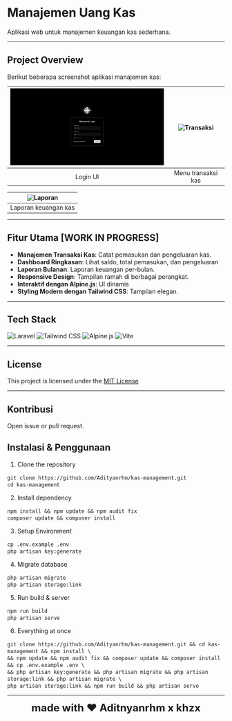 # Manajemen Uang Kas  
Aplikasi web untuk manajemen keuangan kas sederhana.

---

## Project Overview

Berikut beberapa screenshot aplikasi manajemen kas:

| <img src="https://raw.githubusercontent.com/Adityanrhm/kas-management/dev/overview/login.png" alt="Dashboard" width="400" /> | <img src="https://via.placeholder.com/400x200.png?text=Transaksi" alt="Transaksi" width="400" /> |
|:---:|:---:|
| Login UI | Menu transaksi kas |

| <img src="https://via.placeholder.com/400x200.png?text=Laporan" alt="Laporan" width="800" /> |
|:---:|
| Laporan keuangan kas |


---


## Fitur Utama [WORK IN PROGRESS]

- **Manajemen Transaksi Kas**: Catat pemasukan dan pengeluaran kas.
- **Dashboard Ringkasan**: Lihat saldo, total pemasukan, dan pengeluaran 
- **Laporan Bulanan**: Laporan keuangan per-bulan.
- **Responsive Design**: Tampilan ramah di berbagai perangkat.
- **Interaktif dengan Alpine.js**: UI dinamis
- **Styling Modern dengan Tailwind CSS**: Tampilan elegan.

---

## Tech Stack
  
![Laravel](https://img.shields.io/badge/Laravel-FF2D20?style=for-the-badge&logo=laravel&logoColor=white)
![Tailwind CSS](https://img.shields.io/badge/Tailwind_CSS-38B2AC?style=for-the-badge&logo=tailwind-css&logoColor=white)
![Alpine.js](https://img.shields.io/badge/Alpine.js-8BC0D0?style=for-the-badge&logo=alpine.js&logoColor=black)
![Vite](https://img.shields.io/badge/Vite-646CFF?style=for-the-badge&logo=vite&logoColor=white)


---
## License

This project is licensed under the [MIT License](LICENSE)


---

## Kontribusi

Open issue or pull request.


## Instalasi & Penggunaan

1. Clone the repository
```
git clone https://github.com/Adityanrhm/kas-management.git
cd kas-management
```
2. Install dependency
```
npm install && npm update && npm audit fix
composer update && composer install
```
3. Setup Environment
```
cp .env.example .env
php artisan key:generate
```
4. Migrate database
```
php artisan migrate
php artisan storage:link
```
5. Run build & server
```
npm run build
php artisan serve
```
6. Everything at once
```
git clone https://github.com/Adityanrhm/kas-management.git && cd kas-management && npm install \
&& npm update && npm audit fix && composer update && composer install && cp .env.example .env \
&& php artisan key:generate && php artisan migrate && php artisan storage:link && php artisan migrate \
php artisan storage:link && npm run build && php artisan serve
```

---

<p align="center">
  <span style="font-size: 24px; font-weight: bold;">
    made with ❤️ Aditnyanrhm x khzx
  </span>
</p>

